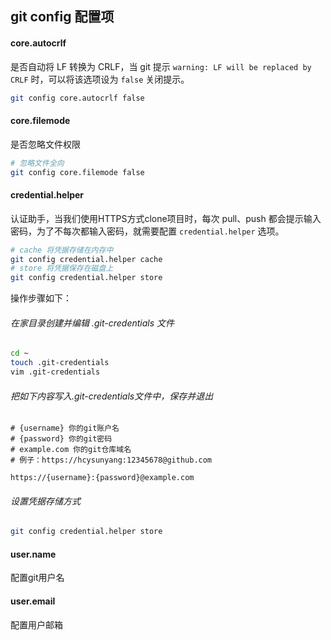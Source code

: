 ## git config 配置项

#### core.autocrlf

是否自动将 LF 转换为 CRLF，当 git 提示 `warning: LF will be replaced by CRLF` 时，可以将该选项设为 `false` 关闭提示。

```sh
git config core.autocrlf false
```

#### core.filemode

是否忽略文件权限

```sh
# 忽略文件全向
git config core.filemode false
```

#### credential.helper

认证助手，当我们使用HTTPS方式clone项目时，每次 pull、push 都会提示输入密码，为了不每次都输入密码，就需要配置 `credential.helper` 选项。

```sh
# cache 将凭据存储在内存中
git config credential.helper cache
# store 将凭据保存在磁盘上
git config credential.helper store
```

操作步骤如下：

###### 在家目录创建并编辑 .git-credentials 文件

```sh
cd ~
touch .git-credentials
vim .git-credentials
```

###### 把如下内容写入.git-credentials文件中，保存并退出

```
# {username} 你的git账户名
# {password} 你的git密码
# example.com 你的git仓库域名
# 例子：https://hcysunyang:12345678@github.com

https://{username}:{password}@example.com
```

###### 设置凭据存储方式

```sh 
git config credential.helper store
```

#### user.name

配置git用户名

#### user.email

配置用户邮箱
